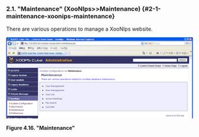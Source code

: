 ### 2.1. &quot;Maintenance&quot; (XooNIps&gt;&gt;Maintenance) {#2-1-maintenance-xoonips-maintenance}

There are various operations to manage a XooNIps website.

!["Maintenance"](../../assets/xoonips-mente1.png)

**Figure 4.16. &quot;Maintenance&quot;**